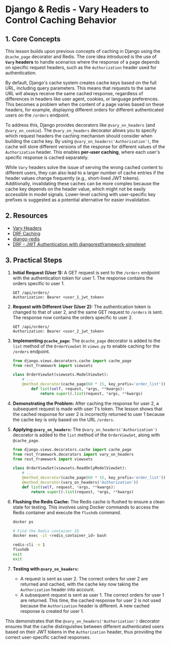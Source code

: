 # Django & Redis - Vary Headers to Control Caching Behavior

## 1. Core Concepts

This lesson builds upon previous concepts of caching in Django using the `@cache_page` decorator and Redis. The core idea introduced is the use of **`Vary` headers** to handle scenarios where the response of a page depends on specific request headers, such as the `Authorization` header used for authentication.

By default, Django's cache system creates cache keys based on the full URL, including query parameters. This means that requests to the same URL will always receive the same cached response, regardless of differences in headers like user agent, cookies, or language preferences. This becomes a problem when the content of a page varies based on these headers, for example, displaying different orders for different authenticated users on the `/orders` endpoint.

To address this, Django provides decorators like `@vary_on_headers` (and `@vary_on_cookie`). The `@vary_on_headers` decorator allows you to specify which request headers the caching mechanism should consider when building the cache key. By using `@vary_on_headers('Authorization')`, the cache will store different versions of the response for different values of the `Authorization` header. This enables **per-user caching**, where each user's specific response is cached separately.

While `Vary` headers solve the issue of serving the wrong cached content to different users, they can also lead to a larger number of cache entries if the header values change frequently (e.g., short-lived JWT tokens). Additionally, invalidating these caches can be more complex because the cache key depends on the header value, which might not be easily accessible in model signals. Lower-level caching with user-specific key prefixes is suggested as a potential alternative for easier invalidation.

## 2. Resources

- [Vary Headers](https://docs.djangoproject.com/en/5.1/topics/http/decorators/#vary-headers)
- [DRF Caching](https://www.django-rest-framework.org/api-guide/caching/)
- [django-redis](https://github.com/jazzband/django-redis)
- [DRF - JWT Authentication with djangorestframework-simplejwt](https://youtu.be/Xp0-Yy5ow5k?si=Ze0PEuXzu5mk89DT)

## 3. Practical Steps

1.  **Initial Request (User 1):** A GET request is sent to the `/orders` endpoint with the authentication token for user 1. The response contains the orders specific to user 1.

    ```http
    GET /api/orders/
    Authorization: Bearer <user_1_jwt_token>
    ```

2.  **Request with Different User (User 2):** The authentication token is changed to that of user 2, and the same GET request to `/orders` is sent. The response now contains the orders specific to user 2.

    ```http
    GET /api/orders/
    Authorization: Bearer <user_2_jwt_token>
    ```

3.  **Implementing `@cache_page`:** The `@cache_page` decorator is added to the `list` method of the `OrderViewSet` in `views.py` to enable caching for the `/orders` endpoint.

    ```python
    from django.views.decorators.cache import cache_page
    from rest_framework import viewsets

    class OrderViewSet(viewsets.ModelViewSet):
        # ...
        @method_decorator(cache_page(60 * 15, key_prefix='order_list'))
            def list(self, request, *args, **kwargs):
                return super().list(request, *args, **kwargs)
    ```

4.  **Demonstrating the Problem:** After caching the response for user 2, a subsequent request is made with user 1's token. The lesson shows that the cached response for user 2 is incorrectly returned to user 1 because the cache key is only based on the URL `/orders`.

5.  **Applying `@vary_on_headers`:** The `@vary_on_headers('Authorization')` decorator is added to the `list` method of the `OrderViewSet`, along with `@cache_page`.

    ```python
    from django.views.decorators.cache import cache_page
    from rest_framework.decorators import vary_on_headers
    from rest_framework import viewsets

    class OrderViewSet(viewsets.ReadOnlyModelViewSet):
        # ...
        @method_decorator(cache_page(60 * 15, key_prefix='order_list'))
        @method_decorator(vary_on_headers('Authorization'))
        def list(self, request, *args, **kwargs):
            return super().list(request, *args, **kwargs)
    ```

6.  **Flushing the Redis Cache:** The Redis cache is flushed to ensure a clean state for testing. This involves using Docker commands to access the Redis container and execute the `flushdb` command.

    ```bash
    docker ps

    # Find the Redis container ID
    docker exec -it <redis_container_id> bash
    ```

    ```bash
    redis-cli -n 1
    flushdb
    exit
    exit
    ```

7.  **Testing with `@vary_on_headers`:**
    - A request is sent as user 2. The correct orders for user 2 are returned and cached, with the cache key now taking the `Authorization` header into account.
    - A subsequent request is sent as user 1. The correct orders for user 1 are returned. This time, the cached response for user 2 is not used because the `Authorization` header is different. A new cached response is created for user 1.

This demonstrates that the `@vary_on_headers('Authorization')` decorator ensures that the cache distinguishes between different authenticated users based on their JWT tokens in the `Authorization` header, thus providing the correct user-specific cached responses.
